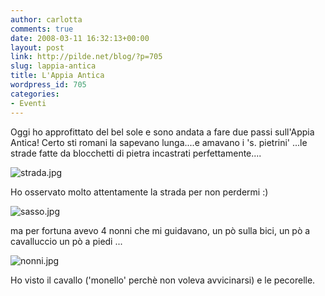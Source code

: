 ```yaml
---
author: carlotta
comments: true
date: 2008-03-11 16:32:13+00:00
layout: post
link: http://pilde.net/blog/?p=705
slug: lappia-antica
title: L'Appia Antica
wordpress_id: 705
categories:
- Eventi
---
```


Oggi ho approfittato del bel sole e sono andata a fare due passi sull'Appia Antica! Certo sti romani la sapevano lunga....e amavano i 's. pietrini' ...le strade fatte da blocchetti di pietra incastrati perfettamente....

![strada.jpg](http://pilde.net/blog/wp-content/uploads/2008/03/strada.jpg)

Ho osservato molto attentamente la strada per non perdermi :)

![sasso.jpg](http://pilde.net/blog/wp-content/uploads/2008/03/sasso.jpg)

ma per fortuna avevo 4 nonni che mi guidavano, un pò sulla bici, un pò a cavalluccio un pò a piedi ...

![nonni.jpg](http://pilde.net/blog/wp-content/uploads/2008/03/nonni.jpg)

Ho visto il cavallo ('monello' perchè non voleva avvicinarsi) e le pecorelle.



